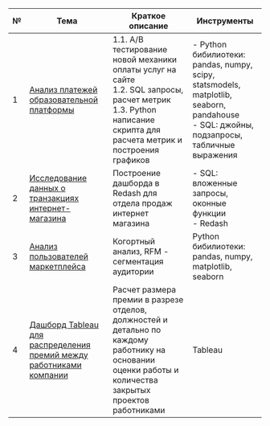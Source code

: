
|№|Тема|Краткое описание|Инструменты|
|-----|---|-----|-----|
|1|[Анализ платежей образовательной платформы](https://gerelmn.github.io/portfolio_projects/online_courses_orders_checkouts) | 1.1. A/B тестирование новой механики оплаты услуг на сайте<br> 1.2. SQL запросы, расчет метрик<br> 1.3. Python написание скрипта для расчета метрик и построения графиков | - Python бибилиотеки: pandas, numpy, scipy, statsmodels, matplotlib, seaborn, pandahouse<br> - SQL: джойны, подзапросы, табличные выражения 
|2|[Исследование данных о транзакциях интернет-магазина](https://gerelmn.github.io/portfolio_projects/data%20analysis%20of%20retail%20store)|Построение дашборда в Redash для отдела продаж интернет магазина| - SQL: вложенные запросы, оконные функции<br> - Redash|
|3|[Анализ пользователей маркетплейса](https://gerelmn.github.io/portfolio_projects/e-commerce)|Когортный анализ, RFM - сегментация аудитории| Python бибилиотеки: pandas, numpy, matplotlib, seaborn|
|4|[Дашборд Tableau для распределения премий между работниками компании](https://gerelmn.github.io/portfolio_projects/bonus_dashbord)|Расчет размера премии в разрезе отделов, должностей и детально по каждому работнику на основании оценки работы и количества закрытых проектов работниками|Tableau|

